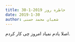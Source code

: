 ```yaml
---
title: خاطره روز 2019-1-30
date: 2019-1-30
author: شعبان محمد حسنی
---
```


اصلا یادم نمیاد امروز چی کار کردم.